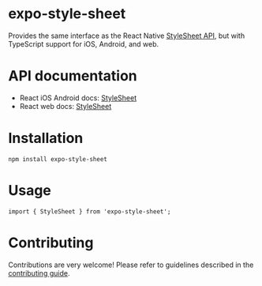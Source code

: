 # expo-style-sheet

Provides the same interface as the React Native [StyleSheet API](https://reactnative.dev/docs/stylesheet), but with TypeScript support for iOS, Android, and web.

# API documentation

- React iOS Android docs: [StyleSheet](https://reactnative.dev/docs/stylesheet)
- React web docs: [StyleSheet](https://necolas.github.io/react-native-web/docs/?path=/docs/apis-stylesheet--page)

# Installation

```
npm install expo-style-sheet
```

# Usage

```tsx
import { StyleSheet } from 'expo-style-sheet';
```

# Contributing

Contributions are very welcome! Please refer to guidelines described in the [contributing guide](https://github.com/expo/expo#contributing).
